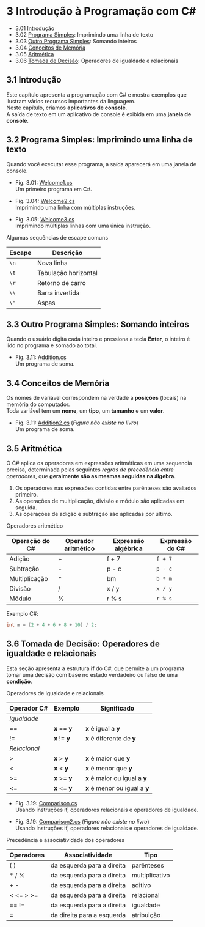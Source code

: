# 3 Introdução à Programação com **C#**

- 3.01 [Introdução](#31-introdução)
- 3.02 [Programa Simples](#32-programa-simples-imprimindo-uma-linha-de-texto): Imprimindo uma linha de texto
- 3.03 [Outro Programa Simples](#33-outro-programa-simples-somando-inteiros): Somando inteiros
- 3.04 [Conceitos de Memória](#34-conceitos-de-memória)
- 3.05 [Aritmética](#35-aritmética)
- 3.06 [Tomada de Decisão](#36-tomada-de-decisão-operadores-de-igualdade-e-relacionais): Operadores de igualdade e relacionais

## 3.1 Introdução

Este capítulo apresenta a programação com C# e mostra exemplos que ilustram vários recursos importantes da linguagem.\
Neste capítulo, criamos **aplicativos de console**.\
A saída de texto em um aplicativo de console é exibida em uma **janela de console**.

## 3.2 Programa Simples: Imprimindo uma linha de texto

Quando você executar esse programa, a saída aparecerá em uma janela de console.

- Fig. 3.01: [Welcome1.cs](./Fig-3.01%20-%20Welcome1.cs)\
Um primeiro programa em C#.

- Fig. 3.04: [Welcome2.cs](./Fig-3.04%20-%20Welcome2.cs)\
Imprimindo uma linha com múltiplas instruções.

- Fig. 3.05: [Welcome3.cs](./Fig-3.05%20-%20Welcome3.cs)\
Imprimindo múltiplas linhas com uma única instrução.

Algumas sequências de escape comuns

| Escape | Descrição            |
| ------ | -------------------- |
| ``\n`` | Nova linha           |
| ``\t`` | Tabulação horizontal |
| ``\r`` | Retorno de carro     |
| ``\\`` | Barra invertida      |
| ``\"`` | Aspas                |

## 3.3 Outro Programa Simples: Somando inteiros

Quando o usuário digita cada inteiro e pressiona a tecla **Enter**, o inteiro é lido no programa e somado ao total.

- Fig. 3.11: [Addition.cs](./Fig-3.11%20-%20Addition.cs)\
Um programa de soma.

## 3.4 Conceitos de Memória

Os nomes de variável correspondem na verdade a **posições** (locais) na memória do computador.\
Toda variável tem um **nome**, um **tipo**, um **tamanho** e um **valor**.

- Fig. 3.11: [Addition2.cs](./Fig-3.11%20-%20Addition2.cs) (*Figura não existe no livro*)\
Um programa de soma.

## 3.5 Aritmética

O C# aplica os operadores em expressões aritméticas em uma sequencia precisa, determinada pelas seguintes *regras de precedência entre operadores*, que **geralmente são as mesmas seguidas na álgebra**.

1. Os operadores nas expressões contidas entre parênteses são avaliados primeiro.
2. As operações de multiplicação, divisão e módulo são aplicadas em seguida.
3. As operações de adição e subtração são aplicadas por último.

Operadores aritmético

| Operação do C# | Operador aritmético | Expressão algébrica | Expressão do C# |
| -------------- | ------------------- | ------------------- | --------------- |
| Adição         | +                   | f + 7               | ``f + 7``       |
| Subtração      | -                   | p - c               | ``p - c``       |
| Multiplicação  | *                   | bm                  | ``b * m``       |
| Divisão        | /                   | x / y               | ``x / y``       |
| Módulo         | %                   | r % s               | ``r % s``       |

Exemplo C#:

````csharp
int m = (2 + 4 + 6 + 8 + 10) / 2;
````

## 3.6 Tomada de Decisão: Operadores de igualdade e relacionais

Esta seção apresenta a estrutura **if** do C#, que permite a um programa tomar uma decisão com base no estado verdadeiro ou falso de uma **condição**.

Operadores de igualdade e relacionais

| Operador C#  | Exemplo        | Significado                    |
| ------------ | -------------- | ------------------------------ |
| *Igualdade*  |                |                                |
| ==           | **x** == **y** | **x** é igual a **y**          |
| !=           | **x** != **y** | **x** é diferente de **y**     |
| *Relacional* |                |                                |
| >            | **x** > **y**  | **x** é maior que **y**        |
| <            | **x** < **y**  | **x** é menor que **y**        |
| >=           | **x** >= **y** | **x** é maior ou igual a **y** |
| <=           | **x** <= **y** | **x** é menor ou igual a **y** |

- Fig. 3.19: [Comparison.cs](./Fig-3.19%20-%20Comparison.cs)\
Usando instruções if, operadores relacionais e operadores de igualdade.

- Fig. 3.19: [Comparison2.cs](./Fig-3.19%20-%20Comparison2.cs) (*Figura não existe no livro*)\
Usando instruções if, operadores relacionais e operadores de igualdade.

Precedência e associatividade dos operadores

| Operadores | Associatividade            | Tipo           |
| ---------- | -------------------------- | -------------- |
| ( )        | da esquerda para a direita | parênteses     |
| * / %      | da esquerda para a direita | multiplicativo |
| + -        | da esquerda para a direita | aditivo        |
| < <= > >=  | da esquerda para a direita | relacional     |
| == !=      | da esquerda para a direita | igualdade      |
| =          | da direita para a esquerda | atribuição     |
